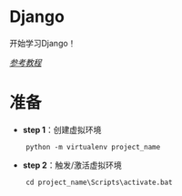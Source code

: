 # Django

开始学习Django！

[*参考教程*](https://www.zmrenwu.com/post/3/)

# 准备

* **step 1**：创建虚拟环境
```OS
	python -m virtualenv project_name
```

* **step 2**：触发/激活虚拟环境
```OS
	cd project_name\Scripts\activate.bat
```